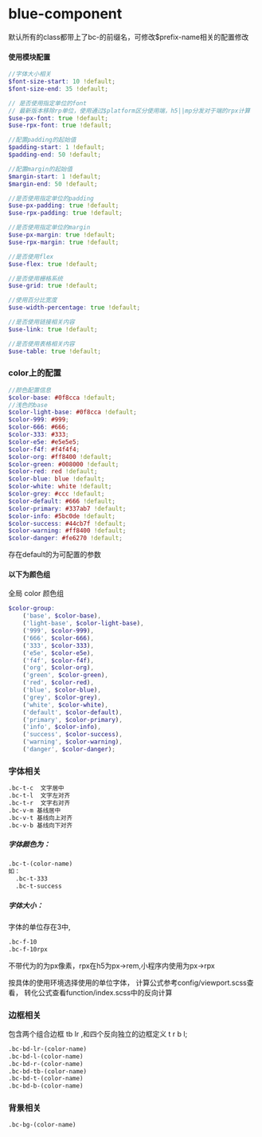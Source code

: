 # blue-component

默认所有的class都带上了bc-的前缀名，可修改$prefix-name相关的配置修改

#### 使用模块配置
```scss
//字体大小相关
$font-size-start: 10 !default;
$font-size-end: 35 !default;

// 是否使用指定单位的font
// 最新版本移除rp单位，使用通过$platform区分使用端，h5||mp分发对于端的rpx计算
$use-px-font: true !default;
$use-rpx-font: true !default;  

//配置padding的起始值
$padding-start: 1 !default;
$padding-end: 50 !default;

//配置margin的起始值
$margin-start: 1 !default;
$margin-end: 50 !default;

//是否使用指定单位的padding
$use-px-padding: true !default;
$use-rpx-padding: true !default;

//是否使用指定单位的margin
$use-px-margin: true !default;
$use-rpx-margin: true !default;

//是否使用flex
$use-flex: true !default;

//是否使用栅格系统
$use-grid: true !default;

//使用百分比宽度
$use-width-percentage: true !default;

//是否使用链接相关内容
$use-link: true !default;

//是否使用表格相关内容
$use-table: true !default;

```


### color上的配置

```scss
//颜色配置信息
$color-base: #0f8cca !default;
//浅色的base
$color-light-base: #0f8cca !default;
$color-999: #999;
$color-666: #666;
$color-333: #333;
$color-e5e: #e5e5e5;
$color-f4f: #f4f4f4;
$color-org: #ff8400 !default;
$color-green: #008000 !default;
$color-red: red !default;
$color-blue: blue !default;
$color-white: white !default;
$color-grey: #ccc !default;
$color-default: #666 !default;
$color-primary: #337ab7 !default;
$color-info: #5bc0de !default;
$color-success: #44cb7f !default;
$color-warning: #ff8400 !default;
$color-danger: #fe6270 !default;
```

存在default的为可配置的参数

#### 以下为颜色组

全局 color 颜色组

```scss
$color-group:
	('base', $color-base),
	('light-base', $color-light-base),
	('999', $color-999),
	('666', $color-666),
	('333', $color-333),
	('e5e', $color-e5e),
	('f4f', $color-f4f),
	('org', $color-org),
	('green', $color-green),
	('red', $color-red),
	('blue', $color-blue),
	('grey', $color-grey),
	('white', $color-white),
	('default', $color-default),
	('primary', $color-primary),
	('info', $color-info),
	('success', $color-success),
	('warning', $color-warning),
	('danger', $color-danger);
```



### 字体相关

```html
.bc-t-c  文字居中
.bc-t-l  文字左对齐
.bc-t-r  文字右对齐
.bc-v-m 基线居中
.bc-v-t 基线向上对齐
.bc-v-b 基线向下对齐
```

##### 字体颜色为：

```html
.bc-t-(color-name)
如：
  .bc-t-333
  .bc-t-success
```


##### 字体大小：

字体的单位存在3中,

```html
.bc-f-10
.bc-f-10rpx
```

不带代为的为px像素，rpx在h5为px->rem,小程序内使用为px->rpx

按具体的使用环境选择使用的单位字体，
计算公式参考config/viewport.scss查看，
转化公式查看function/index.scss中的反向计算

### 边框相关

包含两个组合边框 tb lr ,和四个反向独立的边框定义 t r b l;

```html
.bc-bd-lr-(color-name)
.bc-bd-l-(color-name)
.bc-bd-r-(color-name)
.bc-bd-tb-(color-name)
.bc-bd-t-(color-name)
.bc-bd-b-(color-name)
```

### 背景相关

```
.bc-bg-(color-name)
```






















